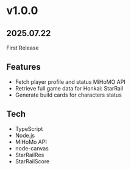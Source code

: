 # v1.0.0
## 2025.07.22
First Release

## Features
- Fetch player profile and status MiHoMO API
- Retrieve full game data for Honkai: StarRail
- Generate build cards for characters status

## Tech
- TypeScript
- Node.js
- MiHoMo API
- node-canvas
- StarRailRes
- StarRailScore
